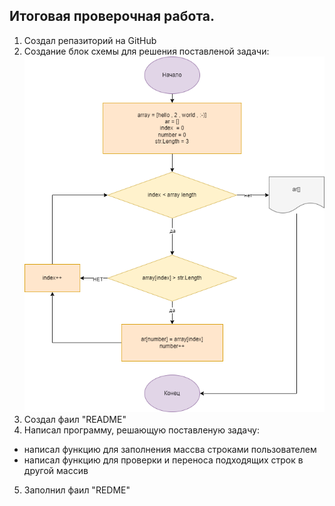 ## Итоговая проверочная работа.
1. Создал репазиторий на GitHub
2. Создание блок схемы для решения поставленой задачи:
![](certification.drawio.jpg)
3. Создал фаил "README"
4. Написал программу, решающую поставленую задачу:
* написал функцию для заполнения массва строками пользователем 
* написал функцию для проверки и переноса подходящих строк в другой массив
5. Заполнил фаил "REDME"